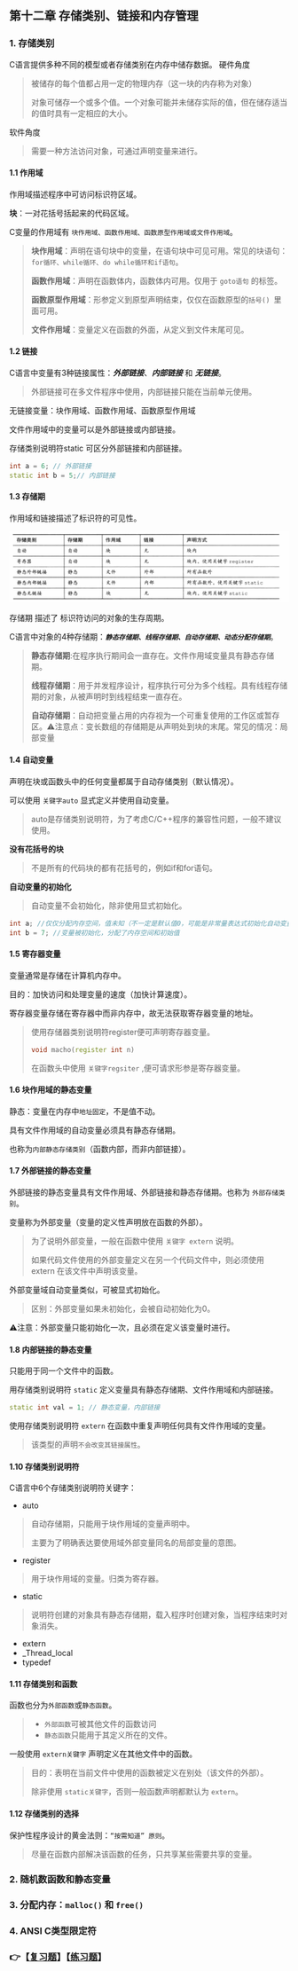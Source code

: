 ## 第十二章 存储类别、链接和内存管理
### 1. 存储类别
C语言提供多种不同的模型或者存储类别在内存中储存数据。
硬件角度
>被储存的每个值都占用一定的物理内存（这一块的内存称为对象）
>
>对象可储存一个或多个值。一个对象可能并未储存实际的值，但在储存适当的值时具有一定相应的大小。

软件角度
>需要一种方法访问对象，可通过声明变量来进行。

#### 1.1 作用域
作用域描述程序中可访问标识符区域。

**块**：一对花括号括起来的代码区域。

C变量的作用域有 `块作用域、函数作用域、函数原型作用域或文件作用域`。
>**块作用域**：声明在语句块中的变量，在语句块中可见可用。常见的块语句：`for循环、while循环、do while循环和if语句`。
>
>**函数作用域**：声明在函数体内，函数体内可用。仅用于 `goto语句` 的标签。
>
>**函数原型作用域**：形参定义到原型声明结束，仅仅在函数原型的`括号() `里面可用。
>
>**文件作用域**：变量定义在函数的外面，从定义到文件末尾可见。

#### 1.2 链接
C语言中变量有3种链接属性：***外部链接***、***内部链接*** 和 ***无链接***。
>外部链接可在多文件程序中使用，内部链接只能在当前单元使用。

无链接变量：块作用域、函数作用域、函数原型作用域

文件作用域中的变量可以是外部链接或内部链接。

存储类别说明符static 可区分外部链接和内部链接。
```cpp
int a = 6; // 外部链接
static int b = 5;// 内部链接
```

#### 1.3 存储期
作用域和链接描述了标识符的可见性。

![](img/5种存储类别.png)

存储期 描述了 标识符访问的对象的生存周期。

C语言中对象的4种存储期：***`静态存储期、线程存储期、自动存储期、动态分配存储期`***。
>**静态存储期**:在程序执行期间会一直存在。文件作用域变量具有静态存储期。
>
>**线程存储期**：用于并发程序设计，程序执行可分为多个线程。具有线程存储期的对象，从被声明时到线程结束一直存在。
>
>**自动存储期**：自动把变量占用的内存视为一个可重复使用的工作区或暂存区。⚠️注意点：变长数组的存储期是从声明处到块的末尾。常见的情况：局部变量


#### 1.4 自动变量
声明在块或函数头中的任何变量都属于自动存储类别（默认情况）。

可以使用 `关键字auto` 显式定义并使用自动变量。
>auto是存储类别说明符，为了考虑C/C++程序的兼容性问题，一般不建议使用。

**没有花括号的块**

>不是所有的代码块的都有花括号的，例如if和for语句。

**自动变量的初始化**

>自动变量不会初始化，除非使用显式初始化。
```cpp
int a; //仅仅分配内存空间，值未知（不一定是默认值0，可能是非常量表达式初始化自动变量）
int b = 7; //变量被初始化，分配了内存空间和初始值
```

#### 1.5 寄存器变量
变量通常是存储在计算机内存中。

目的：加快访问和处理变量的速度（加快计算速度）。

寄存器变量存储在寄存器中而非内存中，故无法获取寄存器变量的地址。


>使用存储器类别说明符register便可声明寄存器变量。
>```cpp
>void macho(register int n)
>```
>在函数头中使用 `关键字regsiter` ,便可请求形参是寄存器变量。


#### 1.6 块作用域的静态变量
静态：变量在内存中`地址固定`，不是值不动。

具有文件作用域的自动变量必须具有静态存储期。

也称为`内部静态存储类别`（函数内部，而非内部链接）。


#### 1.7 外部链接的静态变量 
外部链接的静态变量具有文件作用域、外部链接和静态存储期。也称为 `外部存储类别`。

变量称为外部变量（变量的定义性声明放在函数的外部）。

>为了说明外部变量，一般在函数中使用 `关键字 extern` 说明。
>
>如果代码文件使用的外部变量定义在另一个代码文件中，则必须使用 extern 在该文件中声明该变量。

外部变量域自动变量类似，可被显式初始化。

>区别：外部变量如果未初始化，会被自动初始化为0。

⚠️注意：外部变量只能初始化一次，且必须在定义该变量时进行。

#### 1.8 内部链接的静态变量

只能用于同一个文件中的函数。

用存储类别说明符 `static` 定义变量具有静态存储期、文件作用域和内部链接。
```cpp
static int val = 1; // 静态变量，内部链接
```

使用存储类别说明符 `extern` 在函数中重复声明任何具有文件作用域的变量。

> 该类型的声明`不会改变其链接属性`。

#### 1.10 存储类别说明符
C语言中6个存储类别说明符关键字：
- auto
>自动存储期，只能用于块作用域的变量声明中。
>
> 主要为了明确表达要使用域外部变量同名的局部变量的意图。
- register
>用于块作用域的变量。归类为寄存器。
- static
>说明符创建的对象具有静态存储期，载入程序时创建对象，当程序结束时对象消失。
- extern
- _Thread_local
- typedef

#### 1.11 存储类别和函数
函数也分为`外部函数`或`静态函数`。
>
>- `外部函数`可被其他文件的函数访问
>- `静态函数`只能用于其定义所在的文件。

一般使用 `extern关键字` 声明定义在其他文件中的函数。
>目的：表明在当前文件中使用的函数被定义在别处（该文件的外部）。
>
> 除非使用 `static关键字`，否则一般函数声明都默认为 `extern`。

#### 1.12 存储类别的选择
保护性程序设计的黄金法则：`“按需知道” 原则`。
>尽量在函数内部解决该函数的任务，只共享某些需要共享的变量。

### 2. 随机数函数和静态变量


### 3. 分配内存：`malloc()` 和 `free()` 


### 4. ANSI C类型限定符


### 👉【[复习题]()】【[练习题]()】